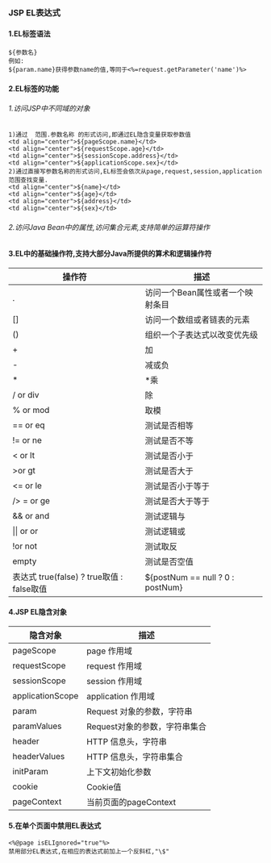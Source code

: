 ### JSP EL表达式

#### 1.EL标签语法

```
${参数名}
例如:
${param.name}获得参数name的值,等同于<%=request.getParameter('name')%>
```

#### 2.EL标签的功能

###### 1.访问JSP中不同域的对象

```
1)通过  范围.参数名称 的形式访问,即通过EL隐含变量获取参数值
<td align="center">${pageScope.name}</td>
<td align="center">${requestScope.age}</td>
<td align="center">${sessionScope.address}</td>
<td align="center">${applicationScope.sex}</td>
2)通过直接写参数名称的形式访问,EL标签会依次从page,request,session,application范围查找变量.
<td align="center">${name}</td>
<td align="center">${age}</td>
<td align="center">${address}</td>
<td align="center">${sex}</td>
```

###### 2.访问Java Bean中的属性,访问集合元素,支持简单的运算符操作

#### 3.EL中的基础操作符,支持大部分Java所提供的算术和逻辑操作符

| 操作符                                | 描述                               |
| ---------------------------------- | -------------------------------- |
| .                                  | 访问一个Bean属性或者一个映射条目               |
| []                                 | 访问一个数组或者链表的元素                    |
| ()                                 | 组织一个子表达式以改变优先级                   |
| +                                  | 加                                |
| -                                  | 减或负                              |
| *                                  | *乘                               |
| / or div                           | 除                                |
| % or mod                           | 取模                               |
| == or eq                           | 测试是否相等                           |
| != or ne                           | 测试是否不等                           |
| < or lt                            | 测试是否小于                           |
| \>or gt                            | 测试是否大于                           |
| <= or le                           | 测试是否小于等于                         |
| /> = or ge                         | 测试是否大于等于                         |
| && or and                          | 测试逻辑与                            |
| \|\| or or                         | 测试逻辑或                            |
| !or not                            | 测试取反                             |
| empty                              | 测试是否空值                           |
| 表达式 true(false) ? true取值 : false取值 | ${postNum == null ? 0 : postNum} |

#### 4.JSP EL隐含对象

| 隐含对象             | 描述                 |
| ---------------- | ------------------ |
| pageScope        | page 作用域           |
| requestScope     | request 作用域        |
| sessionScope     | session 作用域        |
| applicationScope | application 作用域    |
| param            | Request 对象的参数，字符串  |
| paramValues      | Request对象的参数，字符串集合 |
| header           | HTTP 信息头，字符串       |
| headerValues     | HTTP 信息头，字符串集合     |
| initParam        | 上下文初始化参数           |
| cookie           | Cookie值            |
| pageContext      | 当前页面的pageContext   |

#### 5.在单个页面中禁用EL表达式

```
<%@page isELIgnored="true"%>
禁用部分EL表达式,在相应的表达式前加上一个反斜杠,"\$"
```


​	
​	
​	
​	
​	
​	